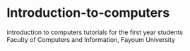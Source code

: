 # Introduction-to-computers
introduction to computers tutorials for the first year students  
Faculty of Computers and Information,  Fayoum University
